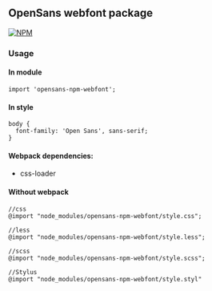 ## OpenSans webfont package

[![NPM](https://nodei.co/npm-dl/opensans-npm-webfont.png?months=1)](https://nodei.co/npm/opensans-npm-webfont/)

### Usage

#### In module

```
import 'opensans-npm-webfont';
```

#### In style

```
body {
  font-family: 'Open Sans', sans-serif;
}
```

#### Webpack dependencies:

- css-loader

#### Without webpack

```
//css
@import "node_modules/opensans-npm-webfont/style.css";

//less
@import "node_modules/opensans-npm-webfont/style.less";

//scss
@import "node_modules/opensans-npm-webfont/style.scss";

//Stylus
@import "node_modules/opensans-npm-webfont/style.styl"
```
